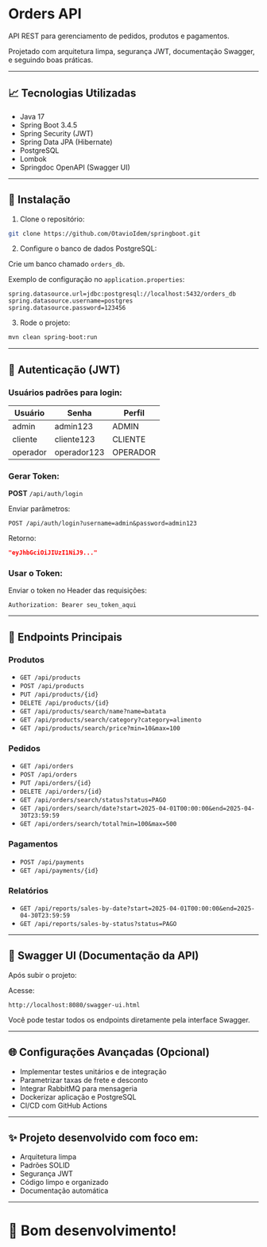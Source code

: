 # Orders API

API REST para gerenciamento de pedidos, produtos e pagamentos.

Projetado com arquitetura limpa, segurança JWT, documentação Swagger, e seguindo boas práticas.

---

## 📈 Tecnologias Utilizadas

- Java 17
- Spring Boot 3.4.5
- Spring Security (JWT)
- Spring Data JPA (Hibernate)
- PostgreSQL
- Lombok
- Springdoc OpenAPI (Swagger UI)

---

## 🔧 Instalação

1. Clone o repositório:

```bash
git clone https://github.com/OtavioIdem/springboot.git
```

2. Configure o banco de dados PostgreSQL:

Crie um banco chamado `orders_db`.

Exemplo de configuração no `application.properties`:

```properties
spring.datasource.url=jdbc:postgresql://localhost:5432/orders_db
spring.datasource.username=postgres
spring.datasource.password=123456
```

3. Rode o projeto:

```bash
mvn clean spring-boot:run
```

---

## 🔐 Autenticação (JWT)

### Usuários padrões para login:

| Usuário | Senha | Perfil |
|----------|-------|--------|
| admin    | admin123 | ADMIN |
| cliente  | cliente123 | CLIENTE |
| operador | operador123 | OPERADOR |

### Gerar Token:

**POST** `/api/auth/login`

Enviar parâmetros:

```http
POST /api/auth/login?username=admin&password=admin123
```

Retorno:

```json
"eyJhbGciOiJIUzI1NiJ9..."
```

### Usar o Token:

Enviar o token no Header das requisições:

```http
Authorization: Bearer seu_token_aqui
```

---

## 🔹 Endpoints Principais

### Produtos

- `GET /api/products`
- `POST /api/products`
- `PUT /api/products/{id}`
- `DELETE /api/products/{id}`
- `GET /api/products/search/name?name=batata`
- `GET /api/products/search/category?category=alimento`
- `GET /api/products/search/price?min=10&max=100`

### Pedidos

- `GET /api/orders`
- `POST /api/orders`
- `PUT /api/orders/{id}`
- `DELETE /api/orders/{id}`
- `GET /api/orders/search/status?status=PAGO`
- `GET /api/orders/search/date?start=2025-04-01T00:00:00&end=2025-04-30T23:59:59`
- `GET /api/orders/search/total?min=100&max=500`

### Pagamentos

- `POST /api/payments`
- `GET /api/payments/{id}`

### Relatórios

- `GET /api/reports/sales-by-date?start=2025-04-01T00:00:00&end=2025-04-30T23:59:59`
- `GET /api/reports/sales-by-status?status=PAGO`


---

## 📘 Swagger UI (Documentação da API)

Após subir o projeto:

Acesse:

```http
http://localhost:8080/swagger-ui.html
```

Você pode testar todos os endpoints diretamente pela interface Swagger.

---

## 🌐 Configurações Avançadas (Opcional)

- Implementar testes unitários e de integração
- Parametrizar taxas de frete e desconto
- Integrar RabbitMQ para mensageria
- Dockerizar aplicação e PostgreSQL
- CI/CD com GitHub Actions

---

## ✨ Projeto desenvolvido com foco em:

- Arquitetura limpa
- Padrões SOLID
- Segurança JWT
- Código limpo e organizado
- Documentação automática

---

# 🚀 Bom desenvolvimento!

